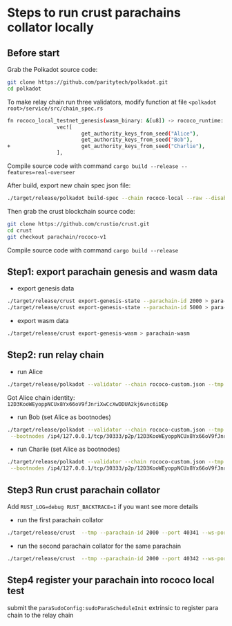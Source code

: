 # Steps to run crust parachains collator locally

## Before start

Grab the Polkadot source code:

```bash
git clone https://github.com/paritytech/polkadot.git
cd polkadot
```

To make relay chain run three validators, modify function at file ```<polkadot root>/service/src/chain_spec.rs```

```sh
fn rococo_local_testnet_genesis(wasm_binary: &[u8]) -> rococo_runtime::GenesisCo
                vec![
                        get_authority_keys_from_seed("Alice"),
                        get_authority_keys_from_seed("Bob"),
+                       get_authority_keys_from_seed("Charlie"),
                ],
```

Compile source code with command ```cargo build --release --features=real-overseer```

After build, export new chain spec json file:

```sh
./target/release/polkadot build-spec --chain rococo-local --raw --disable-default-bootnode > rococo-custom.json
```

Then grab the crust blockchain source code:

```bash
git clone https://github.com/crustio/crust.git
cd crust
git checkout parachain/rococo-v1
```

Compile source code with command ```cargo build --release```

## Step1: export parachain genesis and wasm data

 - export genesis data

```sh
./target/release/crust export-genesis-state --parachain-id 2000 > para-2000-genesis
./target/release/crust export-genesis-state --parachain-id 5000 > para-5000-genesis
```

 - export wasm data

```sh
./target/release/crust export-genesis-wasm > parachain-wasm
```

## Step2: run relay chain

- run Alice

```sh
./target/release/polkadot --validator --chain rococo-custom.json --tmp --node-key 0000000000000000000000000000000000000000000000000000000000000001 --rpc-cors all --ws-port 9944 --port 30333 --alice
```

Got Alice chain identity:
```12D3KooWEyoppNCUx8Yx66oV9fJnriXwCcXwDDUA2kj6vnc6iDEp```

 - run Bob (set Alice as bootnodes)

 ```sh
./target/release/polkadot --validator --chain rococo-custom.json --tmp --rpc-cors all --ws-port 9955 --port 30334 --bob \
  --bootnodes /ip4/127.0.0.1/tcp/30333/p2p/12D3KooWEyoppNCUx8Yx66oV9fJnriXwCcXwDDUA2kj6vnc6iDEp
```

 - run Charlie (set Alice as bootnodes)

 ```sh
./target/release/polkadot --validator --chain rococo-custom.json --tmp --rpc-cors all --ws-port 9966 --port 30335 --charlie \
  --bootnodes /ip4/127.0.0.1/tcp/30333/p2p/12D3KooWEyoppNCUx8Yx66oV9fJnriXwCcXwDDUA2kj6vnc6iDEp
```

## Step3 Run crust parachain collator

Add ```RUST_LOG=debug RUST_BACKTRACE=1``` if you want see more details

 - run the first parachain collator

 ```sh
./target/release/crust  --tmp --parachain-id 2000 --port 40341 --ws-port 9951 --rpc-cors all --validator --execution wasm --wasm-execution compiled -- --execution wasm --chain ../polkadot/rococo-custom.json --wasm-execution compiled
```

 - run the second parachain collator for the same parachain

 ```sh
./target/release/crust  --tmp --parachain-id 2000 --port 40342 --ws-port 9952 --rpc-cors all --validator --execution wasm --wasm-execution compiled -- --execution wasm --chain ../polkadot/rococo-custom.json --wasm-execution compiled
```

## Step4 register your parachain into rococo local test
submit the `paraSudoConfig:sudoParaScheduleInit` extrinsic to register para chain to the relay chain 